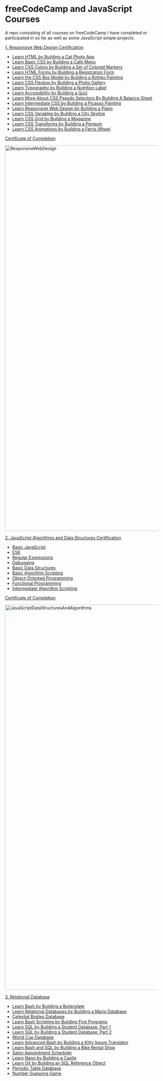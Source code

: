 # freeCodeCamp and JavaScript Courses
A repo consisting of all courses on freeCodeCamp I have completed or participated in so far as well as some JavaScript simple projects.

<a href="https://www.freecodecamp.org/learn/2022/responsive-web-design/" rel="nofollow">1. Responsive Web Design Certification</a>

- <a href="https://www.freecodecamp.org/learn/2022/responsive-web-design/#learn-html-by-building-a-cat-photo-app" rel="nofollow">Learn HTML by Building a Cat Photo App</a>
- <a href="https://www.freecodecamp.org/learn/2022/responsive-web-design/#learn-basic-css-by-building-a-cafe-menu" rel="nofollow">Learn Basic CSS by Building a Cafe Menu</a>
- <a href="https://www.freecodecamp.org/learn/2022/responsive-web-design/#learn-css-colors-by-building-a-set-of-colored-markers" rel="nofollow">Learn CSS Colors by Building a Set of Colored Markers</a>
- <a href="https://www.freecodecamp.org/learn/2022/responsive-web-design/#learn-html-forms-by-building-a-registration-form" rel="nofollow">Learn HTML Forms by Building a Registration Form</a>
- <a href="https://www.freecodecamp.org/learn/2022/responsive-web-design/#learn-the-css-box-model-by-building-a-rothko-painting" rel="nofollow">Learn the CSS Box Model by Building a Rothko Painting</a>
- <a href="https://www.freecodecamp.org/learn/2022/responsive-web-design/#learn-css-flexbox-by-building-a-photo-gallery" rel="nofollow">Learn CSS Flexbox by Building a Photo Gallery</a>
- <a href="https://www.freecodecamp.org/learn/2022/responsive-web-design/#learn-typography-by-building-a-nutrition-label" rel="nofollow">Learn Typography by Building a Nutrition Label</a>
- <a href="https://www.freecodecamp.org/learn/2022/responsive-web-design/#learn-accessibility-by-building-a-quiz" rel="nofollow">Learn Accessibility by Building a Quiz</a>
- <a href="https://www.freecodecamp.org/learn/2022/responsive-web-design/#learn-more-about-css-pseudo-selectors-by-building-a-balance-sheet" rel="nofollow">Learn More About CSS Pseudo Selectors By Building A Balance Sheet</a>
- <a href="https://www.freecodecamp.org/learn/2022/responsive-web-design/#learn-intermediate-css-by-building-a-picasso-painting" rel="nofollow">Learn Intermediate CSS by Building a Picasso Painting</a>
- <a href="https://www.freecodecamp.org/learn/2022/responsive-web-design/#learn-responsive-web-design-by-building-a-piano" rel="nofollow">Learn Responsive Web Design by Building a Piano</a>
- <a href="https://www.freecodecamp.org/learn/2022/responsive-web-design/#learn-css-variables-by-building-a-city-skyline" rel="nofollow">Learn CSS Variables by Building a City Skyline</a>
- <a href="https://www.freecodecamp.org/learn/2022/responsive-web-design/#learn-css-grid-by-building-a-magazine" rel="nofollow">Learn CSS Grid by Building a Magazine</a>
- <a href="https://www.freecodecamp.org/learn/2022/responsive-web-design/#learn-css-transforms-by-building-a-penguin" rel="nofollow">Learn CSS Transforms by Building a Penguin</a>
- <a href="https://www.freecodecamp.org/learn/2022/responsive-web-design/#learn-css-animation-by-building-a-ferris-wheel" rel="nofollow">Learn CSS Animations by Building a Ferris Wheel</a>

<a href="https://www.freecodecamp.org/certification/Georgi_Hristov/responsive-web-design" rel="nofollow">Certificate of Completion</a>

<img width="1270" alt="ResponsiveWebDesign" src="https://user-images.githubusercontent.com/97052397/227804250-3e76a3ba-3d32-4254-9dd8-fc282a52f419.png">

<a href="https://www.freecodecamp.org/learn/javascript-algorithms-and-data-structures/" rel="nofollow">2. JavaScript Algorithms and Data Structures Certification</a>

- <a href="https://www.freecodecamp.org/learn/javascript-algorithms-and-data-structures/#basic-javascript" rel="nofollow">Basic JavaScript</a>
- <a href="https://www.freecodecamp.org/learn/javascript-algorithms-and-data-structures/#es6" rel="nofollow">ES6</a>
- <a href="https://www.freecodecamp.org/learn/javascript-algorithms-and-data-structures/#regular-expressions" rel="nofollow">Regular Expressions</a>
- <a href="https://www.freecodecamp.org/learn/javascript-algorithms-and-data-structures/#debugging" rel="nofollow">Debugging</a>
- <a href="https://www.freecodecamp.org/learn/javascript-algorithms-and-data-structures/#basic-data-structures" rel="nofollow">Basic Data Structures</a>
- <a href="https://www.freecodecamp.org/learn/javascript-algorithms-and-data-structures/#basic-algorithm-scripting" rel="nofollow">Basic Algorithm Scripting</a>
- <a href="https://www.freecodecamp.org/learn/javascript-algorithms-and-data-structures/#object-oriented-programming" rel="nofollow">Object-Oriented Programming</a>
- <a href="https://www.freecodecamp.org/learn/javascript-algorithms-and-data-structures/#functional-programming" rel="nofollow">Functional Programming</a>
- <a href="https://www.freecodecamp.org/learn/javascript-algorithms-and-data-structures/#intermediate-algorithm-scripting" rel="nofollow">Intermediate Algorithm Scripting</a>

<a href="https://www.freecodecamp.org/certification/Georgi_Hristov/javascript-algorithms-and-data-structures" rel="nofollow">Certificate of Completion</a>

<img width="1269" alt="JavaScriptDataStructuresAndAlgorithms" src="https://user-images.githubusercontent.com/97052397/227804268-700aa8b0-9f83-4fe5-818e-0209e1add9df.png">

<a href="https://www.freecodecamp.org/learn/relational-database/" rel="nofollow">3. Relational Database</a>

- <a href="https://www.freecodecamp.org/learn/relational-database/learn-bash-by-building-a-boilerplate/build-a-boilerplate" rel="nofollow">Learn Bash by Building a Boilerplate</a>
- <a href="https://www.freecodecamp.org/learn/relational-database/learn-relational-databases-by-building-a-mario-database/build-a-mario-database" rel="nofollow">Learn Relational Databases by Building a Mario Database</a>
- <a href="https://www.freecodecamp.org/learn/relational-database/build-a-celestial-bodies-database-project/build-a-celestial-bodies-database" rel="nofollow">Celestial Bodies Database</a>
- <a href="https://www.freecodecamp.org/learn/relational-database/learn-bash-scripting-by-building-five-programs/build-five-programs" rel="nofollow">Learn Bash Scripting by Building Five Programs</a>
- <a href="https://www.freecodecamp.org/learn/relational-database/learn-sql-by-building-a-student-database-part-1/build-a-student-database-part-1" rel="nofollow">Learn SQL by Building a Student Database: Part 1</a>
- <a href="https://www.freecodecamp.org/learn/relational-database/learn-sql-by-building-a-student-database-part-2/build-a-student-database-part-2" rel="nofollow">Learn SQL by Building a Student Database: Part 2</a>
- <a href="https://www.freecodecamp.org/learn/relational-database/build-a-world-cup-database-project/build-a-world-cup-database" rel="nofollow">World Cup Database</a>
- <a href="https://www.freecodecamp.org/learn/relational-database/learn-advanced-bash-by-building-a-kitty-ipsum-translator/build-a-kitty-ipsum-translator" rel="nofollow">Learn Advanced Bash by Building a Kitty Ipsum Translator</a>
- <a href="https://www.freecodecamp.org/learn/relational-database/learn-bash-and-sql-by-building-a-bike-rental-shop/build-a-bike-rental-shop" rel="nofollow">Learn Bash and SQL by Building a Bike Rental Shop</a>
- <a href="https://www.freecodecamp.org/learn/relational-database/build-a-salon-appointment-scheduler-project/build-a-salon-appointment-scheduler" rel="nofollow">Salon Appointment Scheduler</a>
- <a href="https://www.freecodecamp.org/learn/relational-database/learn-nano-by-building-a-castle/build-a-castle" rel="nofollow">Learn Nano by Building a Castle</a>
- <a href="https://www.freecodecamp.org/learn/relational-database/learn-git-by-building-an-sql-reference-object/build-an-sql-reference-object" rel="nofollow">Learn Git by Building an SQL Reference Object</a>
- <a href="https://www.freecodecamp.org/learn/relational-database/build-a-periodic-table-database-project/build-a-periodic-table-database" rel="nofollow">Periodic Table Database</a>
- <a href="https://www.freecodecamp.org/learn/relational-database/build-a-number-guessing-game-project/build-a-number-guessing-game" rel="nofollow">Number Guessing Game</a>
